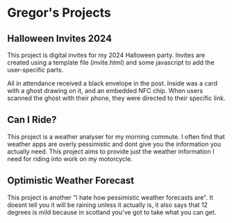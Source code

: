 # Gregor's Projects

## Halloween Invites 2024

This project is digital invites for my 2024 Halloween party.
Invites are created using a template file (invite.html) and some javascript to add the
user-specific parts.

All in attendance received a black envelope in the post. Inside was a card with a ghost drawing on it, and an embedded
NFC chip. When users scanned the ghost with their phone, they were directed to their specific link.

## Can I Ride?
This project is a weather analyser for my morning commute. I often find that weather apps are overly pessimistic and dont give you the information you actually need.
This project aims to provide just the weather information I need for riding into work on my motorcycle.

## Optimistic Weather Forecast
This project is another "I hate how pessimistic weather forecasts are". It doesnt tell you it will be raining unless it actually is, it also says that 12 degrees is mild because in scotland you've got to take what you can get.
